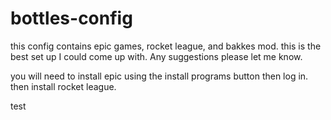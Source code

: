 # bottles-config
this config contains epic games, rocket league, and bakkes mod. this is the best set up I could come up with. Any suggestions please let me know.

you will need to install epic using the install programs button then log in.
then install rocket league. 


test
